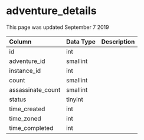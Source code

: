 # adventure\_details

This page was updated September 7 2019

| Column | Data Type | Description |
| :--- | :--- | :--- |
| id | int |  |
| adventure\_id | smallint |  |
| instance\_id | int |  |
| count | smallint |  |
| assassinate\_count | smallint |  |
| status | tinyint |  |
| time\_created | int |  |
| time\_zoned | int |  |
| time\_completed | int |  |

